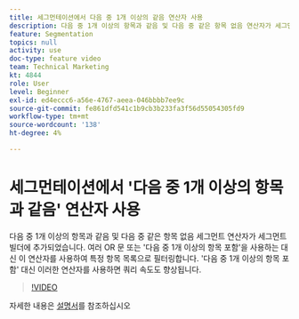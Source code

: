 ```yaml
---
title: 세그먼테이션에서 다음 중 1개 이상의 같음 연산자 사용
description: 다음 중 1개 이상의 항목과 같음 및 다음 중 같은 항목 없음 연산자가 세그먼트 빌더에 추가되었습니다. 이러한 연산자를 사용하여 여러 OR 문 또는 다음 중 하나를 포함하는 대신 특정 항목 목록으로 필터링합니다. 다음 연산자 대신 를 사용하면 쿼리 속도도 향상됩니다.
feature: Segmentation
topics: null
activity: use
doc-type: feature video
team: Technical Marketing
kt: 4844
role: User
level: Beginner
exl-id: ed4eccc6-a56e-4767-aeea-046bbbb7ee9c
source-git-commit: fe861dfd541c1b9cb3b233fa3f56d55054305fd9
workflow-type: tm+mt
source-wordcount: '138'
ht-degree: 4%

---
```


# 세그먼테이션에서 &#39;다음 중 1개 이상의 항목과 같음&#39; 연산자 사용

다음 중 1개 이상의 항목과 같음 및 다음 중 같은 항목 없음 세그먼트 연산자가 세그먼트 빌더에 추가되었습니다. 여러 OR 문 또는 &#39;다음 중 1개 이상의 항목 포함&#39;을 사용하는 대신 이 연산자를 사용하여 특정 항목 목록으로 필터링합니다. &#39;다음 중 1개 이상의 항목 포함&#39; 대신 이러한 연산자를 사용하면 쿼리 속도도 향상됩니다.

>[!VIDEO](https://video.tv.adobe.com/v/32960/?quality=12)

자세한 내용은 [설명서](https://experienceleague.adobe.com/docs/analytics/components/segmentation/segment-reference/seg-operators.html)를 참조하십시오
